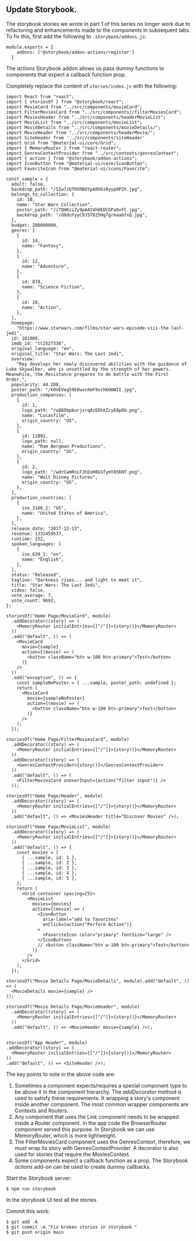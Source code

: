 ## Update Storybook.

The storybook stories we wrote in part 1 of this series no longer work due to refactoring and enhancements made to the components in subsequent labs. To fix this, first add the following to `.storybook/addons.js`:
~~~
module.exports = {
    addons: ['@storybook/addon-actions/register']
  }
~~~
The *actions* Storybook addon allows us pass dummy functions to components that expect a callback function prop. 

Completely replace the content of `stories/index.js` with the following:
~~~
import React from "react";
import { storiesOf } from "@storybook/react";
import MovieCard from "../src/components/movieCard";
import FilterMoviesCard from "../src/components//filterMoviesCard";
import MoviesHeader from "../src/components/headerMovieList";
import MovieList from "../src/components/movieList";
import MovieDetails from "../src/components/movieDetails/";
import MovieHeader from "../src/components/headerMovie/";
import SiteHeader from '../src/components/siteHeader'
import Grid from "@material-ui/core/Grid";
import { MemoryRouter } from "react-router";
import GenresContextProvider from "../src/contexts/genresContext";
import { action } from "@storybook/addon-actions";
import IconButton from "@material-ui/core/IconButton";
import FavoriteIcon from "@material-ui/icons/Favorite";

const sample = {
  adult: false,
  backdrop_path: "/5Iw7zQTHVRBOYpA0V6z0yypOPZh.jpg",
  belongs_to_collection: {
    id: 10,
    name: "Star Wars Collection",
    poster_path: "/iTQHKziZy9pAAY4hHEDCGPaOvFC.jpg",
    backdrop_path: "/d8duYyyC9J5T825Hg7grmaabfxQ.jpg",
  },
  budget: 200000000,
  genres: [
    {
      id: 14,
      name: "Fantasy",
    },
    {
      id: 12,
      name: "Adventure",
    },
    {
      id: 878,
      name: "Science Fiction",
    },
    {
      id: 28,
      name: "Action",
    },
  ],
  homepage:
    "https://www.starwars.com/films/star-wars-episode-viii-the-last-jedi",
  id: 181808,
  imdb_id: "tt2527336",
  original_language: "en",
  original_title: "Star Wars: The Last Jedi",
  overview:
    "Rey develops her newly discovered abilities with the guidance of Luke Skywalker, who is unsettled by the strength of her powers. Meanwhile, the Resistance prepares to do battle with the First Order.",
  popularity: 44.208,
  poster_path: "/kOVEVeg59E0wsnXmF9nrh6OmWII.jpg",
  production_companies: [
    {
      id: 1,
      logo_path: "/o86DbpburjxrqAzEDhXZcyE8pDb.png",
      name: "Lucasfilm",
      origin_country: "US",
    },
    {
      id: 11092,
      logo_path: null,
      name: "Ram Bergman Productions",
      origin_country: "US",
    },
    {
      id: 2,
      logo_path: "/wdrCwmRnLFJhEoH8GSfymY85KHT.png",
      name: "Walt Disney Pictures",
      origin_country: "US",
    },
  ],
  production_countries: [
    {
      iso_3166_1: "US",
      name: "United States of America",
    },
  ],
  release_date: "2017-12-13",
  revenue: 1332459537,
  runtime: 152,
  spoken_languages: [
    {
      iso_639_1: "en",
      name: "English",
    },
  ],
  status: "Released",
  tagline: "Darkness rises... and light to meet it",
  title: "Star Wars: The Last Jedi",
  video: false,
  vote_average: 7,
  vote_count: 9692,
};

storiesOf("Home Page/MovieCard", module)
  .addDecorator((story) => (
    <MemoryRouter initialEntries={["/"]}>{story()}</MemoryRouter>
  ))
  .add("default", () => (
    <MovieCard
      movie={sample}
      action={(movie) => (
        <button className="btn w-100 btn-primary">Test</button>
      )}
    />
  ))
  .add("exception", () => {
    const sampleNoPoster = { ...sample, poster_path: undefined };
    return (
      <MovieCard
        movie={sampleNoPoster}
        action={(movie) => (
          <button className="btn w-100 btn-primary">Test</button>
        )}
      />
    );
  });

storiesOf("Home Page/FilterMoviesCard", module)
  .addDecorator((story) => (
    <MemoryRouter initialEntries={["/"]}>{story()}</MemoryRouter>
  ))
  .addDecorator((story) => (
    <GenresContextProvider>{story()}</GenresContextProvider>
  ))
  .add("default", () => (
    <FilterMoviesCard onUserInput={action("filter input")} />
  ));

storiesOf("Home Page/Header", module)
  .addDecorator((story) => (
    <MemoryRouter initialEntries={["/"]}>{story()}</MemoryRouter>
  ))
  .add("default", () => <MoviesHeader title="Discover Movies" />);

storiesOf("Home Page/MovieList", module)
  .addDecorator((story) => (
    <MemoryRouter initialEntries={["/"]}>{story()}</MemoryRouter>
  ))
  .add("default", () => {
    const movies = [
      { ...sample, id: 1 },
      { ...sample, id: 2 },
      { ...sample, id: 3 },
      { ...sample, id: 4 },
      { ...sample, id: 5 },
    ];
    return (
      <Grid container spacing={5}>
        <MovieList
          movies={movies}
          action={(movie) => (
            <IconButton
              aria-label="add to favorites"
              onClick={action("Perform Action")}
            >
              <FavoriteIcon color="primary" fontSize="large" />
            </IconButton>
            // <button className="btn w-100 btn-primary">Test</button>
          )}
        />
      </Grid>
    );
  });

storiesOf("Movie Details Page/MovieDetails", module).add("default", () => (
  <MovieDetails movie={sample} />
));

storiesOf("Movie Details Page/MovieHeader", module)
  .addDecorator((story) => (
    <MemoryRouter initialEntries={["/"]}>{story()}</MemoryRouter>
  ))
  .add("default", () => <MovieHeader movie={sample} />);


storiesOf("App Header", module)
.addDecorator((story) => (
  <MemoryRouter initialEntries={["/"]}>{story()}</MemoryRouter>
))
.add("default", () => <SiteHeader />);
~~~
The key points to note in the above code are:

1. Sometimes a component expects/requires a special component type to be above it in the component hierarchy. The *addDecorator* method is used to satisfy these requirements. It wrapping a story's component inside another component. The most common wrapper components are Contexts and Routers.  
1. Any component that uses the Link component needs to be wrapped inside a Router component. In the app code  the BrowserRouter component served this purpose. In Storybook we can use MemoryRouter, which is more lightweight.
1. The FilterMoviesCard component uses the GenresContext, therefore, we must wrap its story with GenresContextProvider. A decorator is also used for stories that require the MoviesContext.
1. Some components expect a callback function as a prop. The Storybook *actions* add-on can be used to create dummy callbacks.

Start the Storybook server:
~~~
$ npm run storybook
~~~
In the storybook UI test all the stories. 

Commit this work:
~~~
$ git add -A
$ git commit -m "Fix broken stories in storybook "
$ git push origin main
~~~
